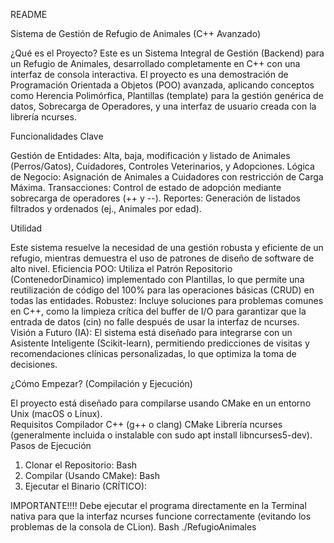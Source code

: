 README

Sistema de Gestión de Refugio de Animales (C++ Avanzado)

¿Qué es el Proyecto?
Este es un Sistema Integral de Gestión (Backend) para un Refugio de Animales, desarrollado completamente en C++ con una interfaz de consola interactiva.
El proyecto es una demostración de Programación Orientada a Objetos (POO) avanzada, aplicando conceptos como Herencia Polimórfica, Plantillas (template) para la gestión genérica de datos, Sobrecarga de Operadores, y una interfaz de usuario creada con la librería ncurses.

Funcionalidades Clave

Gestión de Entidades: Alta, baja, modificación y listado de Animales (Perros/Gatos), Cuidadores, Controles Veterinarios, y Adopciones.
Lógica de Negocio: Asignación de Animales a Cuidadores con restricción de Carga Máxima. Transacciones: Control de estado de adopción mediante sobrecarga de operadores (++ y --). Reportes: Generación de listados filtrados y ordenados (ej., Animales por edad).

Utilidad

Este sistema resuelve la necesidad de una gestión robusta y eficiente de un refugio, mientras demuestra el uso de patrones de diseño de software de alto nivel.
Eficiencia POO: Utiliza el Patrón Repositorio (ContenedorDinamico<T>) implementado con Plantillas, lo que permite una reutilización de código del 100% para las operaciones básicas (CRUD) en todas las entidades.
Robustez: Incluye soluciones para problemas comunes en C++, como la limpieza crítica del buffer de I/O para garantizar que la entrada de datos (cin) no falle después de usar la interfaz de ncurses.
Visión a Futuro (IA): El sistema está diseñado para integrarse con un Asistente Inteligente (Scikit-learn), permitiendo predicciones de visitas y recomendaciones clínicas personalizadas, lo que optimiza la toma de decisiones.

¿Cómo Empezar? (Compilación y Ejecución)

El proyecto está diseñado para compilarse usando CMake en un entorno Unix (macOS o Linux).\
Requisitos
Compilador C++ (g++ o clang) CMake
Librería ncurses (generalmente incluida o instalable con sudo apt install libncurses5-dev). Pasos de Ejecución
1. Clonar el Repositorio: Bash
2. Compilar (Usando CMake): Bash
3. Ejecutar el Binario (CRÍTICO):

IMPORTANTE!!!! Debe ejecutar el programa directamente en la Terminal nativa para que la interfaz ncurses
funcione correctamente (evitando los problemas de la consola de CLion). Bash
    ./RefugioAnimales
